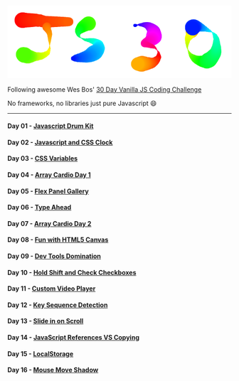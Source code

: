 ![image day 08](image.png)

Following awesome Wes Bos' [30 Day Vanilla JS Coding Challenge](https://javascript30.com)

No frameworks, no libraries just pure Javascript 😄

***

#### Day 01 - [Javascript Drum Kit](https://nayed.github.io/javascript30/01-JavaScript-Drum-Kit)

#### Day 02 - [Javascript and CSS Clock](https://nayed.github.io/javascript30/02-JS-and-CSS-Clock)

#### Day 03 - [CSS Variables](https://nayed.github.io/javascript30/03-CSS-Variables)

#### Day 04 - [Array Cardio Day 1](https://nayed.github.io/javascript30/04-Array-Cardio-Day-1)

#### Day 05 - [Flex Panel Gallery](https://nayed.github.io/javascript30/05-Flex-Panel-Gallery)

#### Day 06 - [Type Ahead](https://nayed.github.io/javascript30/06-Type-Ahead)

#### Day 07 - [Array Cardio Day 2](https://nayed.github.io/javascript30/07-Array-Cardio-Day-2)

#### Day 08 - [Fun with HTML5 Canvas](https://nayed.github.io/javascript30/08-Fun-with-HTML5-Canvas)

#### Day 09 - [Dev Tools Domination](https://nayed.github.io/javascript30/09-Dev-Tools-Domination)

#### Day 10 - [Hold Shift and Check Checkboxes](https://nayed.github.io/javascript30/10-Hold-Shift-and-Check-Checkboxes)

#### Day 11 - [Custom Video Player](https://nayed.github.io/javascript30/11-Custom-Video-Player)

#### Day 12 - [Key Sequence Detection](https://nayed.github.io/javascript30/12-Key-Sequence-Detection)

#### Day 13 - [Slide in on Scroll](https://nayed.github.io/javascript30/13-Slide-in-on-Scroll)

#### Day 14 - [JavaScript References VS Copying](https://nayed.github.io/javascript30/14-JavaScript-References-VS-Copying)

#### Day 15 - [LocalStorage](https://nayed.github.io/javascript30/15-LocalStorage)

#### Day 16 - [Mouse Move Shadow](https://nayed.github.io/javascript30/16-Mouse-Move-Shadow])